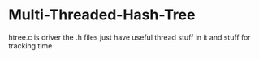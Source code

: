 # Multi-Threaded-Hash-Tree
htree.c is driver
the .h files just have useful thread stuff in it and stuff for tracking time
